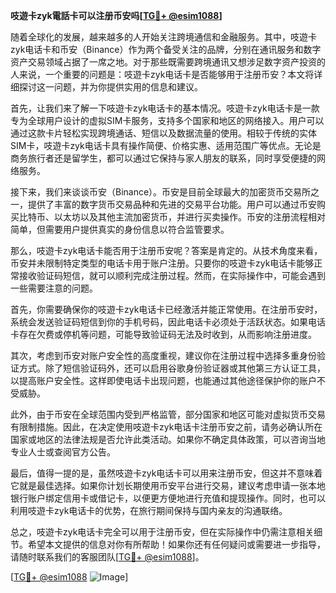 **吱遊卡zyk電話卡可以注册币安吗[[TG💪+ @esim1088](https://t.me/s/esim1088)]**

随着全球化的发展，越来越多的人开始关注跨境通信和金融服务。其中，吱遊卡zyk电话卡和币安（Binance）作为两个备受关注的品牌，分别在通讯服务和数字资产交易领域占据了一席之地。对于那些既需要跨境通讯又想涉足数字资产投资的人来说，一个重要的问题是：吱遊卡zyk电话卡是否能够用于注册币安？本文将详细探讨这一问题，并为你提供实用的信息和建议。

首先，让我们来了解一下吱遊卡zyk电话卡的基本情况。吱遊卡zyk电话卡是一款专为全球用户设计的虚拟SIM卡服务，支持多个国家和地区的网络接入。用户可以通过这款卡片轻松实现跨境通话、短信以及数据流量的使用。相较于传统的实体SIM卡，吱遊卡zyk电话卡具有操作简便、价格实惠、适用范围广等优点。无论是商务旅行者还是留学生，都可以通过它保持与家人朋友的联系，同时享受便捷的网络服务。

接下来，我们来谈谈币安（Binance）。币安是目前全球最大的加密货币交易所之一，提供了丰富的数字货币交易品种和先进的交易平台功能。用户可以通过币安购买比特币、以太坊以及其他主流加密货币，并进行买卖操作。币安的注册流程相对简单，但需要用户提供真实的身份信息以符合监管要求。

那么，吱遊卡zyk电话卡能否用于注册币安呢？答案是肯定的。从技术角度来看，币安并未限制特定类型的电话卡用于账户注册。只要你的吱遊卡zyk电话卡能够正常接收验证码短信，就可以顺利完成注册过程。然而，在实际操作中，可能会遇到一些需要注意的问题。

首先，你需要确保你的吱遊卡zyk电话卡已经激活并能正常使用。在注册币安时，系统会发送验证码短信到你的手机号码，因此电话卡必须处于活跃状态。如果电话卡存在欠费或停机等问题，可能导致验证码无法及时收到，从而影响注册进度。

其次，考虑到币安对账户安全性的高度重视，建议你在注册过程中选择多重身份验证方式。除了短信验证码外，还可以启用谷歌身份验证器或其他第三方认证工具，以提高账户安全性。这样即使电话卡出现问题，也能通过其他途径保护你的账户不受威胁。

此外，由于币安在全球范围内受到严格监管，部分国家和地区可能对虚拟货币交易有限制措施。因此，在决定使用吱遊卡zyk电话卡注册币安之前，请务必确认所在国家或地区的法律法规是否允许此类活动。如果你不确定具体政策，可以咨询当地专业人士或查阅官方公告。

最后，值得一提的是，虽然吱遊卡zyk电话卡可以用来注册币安，但这并不意味着它就是最佳选择。如果你计划长期使用币安平台进行交易，建议考虑申请一张本地银行账户绑定信用卡或借记卡，以便更方便地进行充值和提现操作。同时，也可以利用吱遊卡zyk电话卡的优势，在旅行期间保持与国内亲友的沟通联络。

总之，吱遊卡zyk电话卡完全可以用于注册币安，但在实际操作中仍需注意相关细节。希望本文提供的信息对你有所帮助！如果你还有任何疑问或需要进一步指导，请随时联系我们的客服团队[[TG💪+ @esim1088](https://t.me/s/esim1088)]。

[[TG💪+ @esim1088](https://t.me/s/esim1088) ![Image](https://i.postimg.cc/4NQfJmqS/Snipaste-2025-05-13-00-14-12.png)]